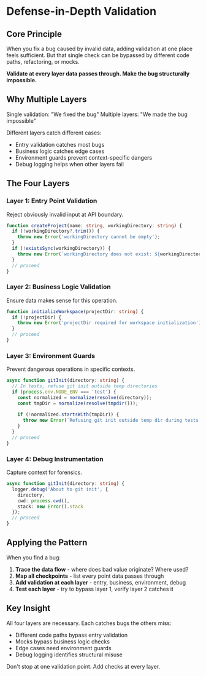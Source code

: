 # Defense-in-Depth Validation

## Core Principle

When you fix a bug caused by invalid data, adding validation at one place feels sufficient. But that single check can be bypassed by different code paths, refactoring, or mocks.

**Validate at every layer data passes through. Make the bug structurally impossible.**

## Why Multiple Layers

Single validation: "We fixed the bug"
Multiple layers: "We made the bug impossible"

Different layers catch different cases:
- Entry validation catches most bugs
- Business logic catches edge cases
- Environment guards prevent context-specific dangers
- Debug logging helps when other layers fail

## The Four Layers

### Layer 1: Entry Point Validation
Reject obviously invalid input at API boundary.

```typescript
function createProject(name: string, workingDirectory: string) {
  if (!workingDirectory?.trim()) {
    throw new Error('workingDirectory cannot be empty');
  }
  if (!existsSync(workingDirectory)) {
    throw new Error(`workingDirectory does not exist: ${workingDirectory}`);
  }
  // proceed
}
```

### Layer 2: Business Logic Validation
Ensure data makes sense for this operation.

```typescript
function initializeWorkspace(projectDir: string) {
  if (!projectDir) {
    throw new Error('projectDir required for workspace initialization');
  }
  // proceed
}
```

### Layer 3: Environment Guards
Prevent dangerous operations in specific contexts.

```typescript
async function gitInit(directory: string) {
  // In tests, refuse git init outside temp directories
  if (process.env.NODE_ENV === 'test') {
    const normalized = normalize(resolve(directory));
    const tmpDir = normalize(resolve(tmpdir()));
    
    if (!normalized.startsWith(tmpDir)) {
      throw new Error(`Refusing git init outside temp dir during tests: ${directory}`);
    }
  }
  // proceed
}
```

### Layer 4: Debug Instrumentation
Capture context for forensics.

```typescript
async function gitInit(directory: string) {
  logger.debug('About to git init', {
    directory,
    cwd: process.cwd(),
    stack: new Error().stack
  });
  // proceed
}
```

## Applying the Pattern

When you find a bug:

1. **Trace the data flow** - where does bad value originate? Where used?
2. **Map all checkpoints** - list every point data passes through
3. **Add validation at each layer** - entry, business, environment, debug
4. **Test each layer** - try to bypass layer 1, verify layer 2 catches it

## Key Insight

All four layers are necessary. Each catches bugs the others miss:
- Different code paths bypass entry validation
- Mocks bypass business logic checks
- Edge cases need environment guards
- Debug logging identifies structural misuse

Don't stop at one validation point. Add checks at every layer.

